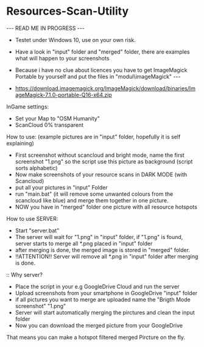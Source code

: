 # Resources-Scan-Utility

--- READ ME IN PROGRESS ---
  - Testet under Windows 10, use on your own risk.
  - Have a look in "input" folder and "merged" folder, there are examples what will happen to your screenshots

  - Because i have no clue about licences you have to get ImageMagick Portable by yourself and put the files in "modul\imageMagick\" ---
  - https://download.imagemagick.org/ImageMagick/download/binaries/ImageMagick-7.1.0-portable-Q16-x64.zip


InGame settings:
  - Set your Map to "OSM Humanity"
  - ScanCloud 0% transparent
 
How to use: (example pictures are in "input" folder, hopefully it is self explaining)
  - First screenshot without scancloud and bright mode, name the first screenshot "1.png" so the script use this picture as background (script sorts alphabetic)
  - Now make screenshots of your resource scans in DARK MODE (with Scancloud)
  - put all your pictures in "input" Folder
  - run "main.bat" (it will remove some unwanted colours from the scancloud like blue) and merge them together in one picture.
  - NOW you have in "merged" folder one picture with all resource hotspots
 
 
 How to use SERVER:
  - Start "server.bat"
  - The server will wait for "1.png" in "input" folder, if "1.png" is found, server starts to merge all *.png placed in "input" folder
  - after merging is done, the merged image is stored in "merged" folder.
  - !!ATTENTION!! Server will remove all *.png in "input" folder after merging is done.


:: Why server?
  - Place the script in your e.g GoogleDrive Cloud and run the server
  - Upload screenshots from your smartphone in GoogleDrive "input" folder
  - if all pictures you want to merge are uploaded name the "Brigth Mode screenshot" "1.png"
  - Server will start automatically merging the pirctures and clean the input folder
  - Now you can download the merged picture from your GoogleDrive

That means you can make a hotspot filtered merged Pircture on the fly.
